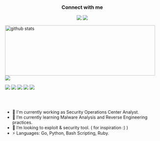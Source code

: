 <h3 align="center">Connect with me</h3>
<p align="center">
  <a href= "https://www.linkedin.com/in/bora-dogru-505/"><img src="https://img.icons8.com/dusk/48/000000/linkedin.png"/></a>
  <a href= "https://instagram.com/correlationtrigger/"><img src="https://img.icons8.com/dusk/48/000000/instagram.png"/></a>
</p>

<p>
  <img align="left" width="490" height="165" src="https://github-readme-stats.vercel.app/api/?username=arch1337&show_icons=true&title_color=fffffff&icon_color=000000&text_color=000000" alt="github stats"/>
  <a href="https://github.com/anuraghazra/github-readme-stats">
    <img align="center" src="https://github-readme-stats.anuraghazra1.vercel.app/api/top-langs/?username=arch1337" />
  </a>
  <p>
    <img src="https://views.whatilearened.today/views/github/arch1337/views.svg"/>
    <a href="https://github.com/arch1337?tab=followers"><img src="https://img.shields.io/github/followers/arch1337?color=%234CC61E&label=GitHub%20Followers%20%3A"/></a>
    <a href="https://github.com/arch1337?tab=repositories"><img src="https://badges.frapsoft.com/os/v2/open-source.svg?v=103"/></a>
    <a href="https://github.com/Naereen/badges"><img src="https://img.shields.io/badge/badges-awesome-green.svg"/></a>
    <a href="https://archlinux.org/"><img src="https://img.shields.io/badge/arch-linux"/></a>
  </p>
</p>
<br/><br/>

<!--
**arch1337/arch1337h** is a ✨ _special_ ✨ repository because its `README.md` (this file) appears on your GitHub profile.
-->

- 🔭 I'm currently working as Security Operations Center Analyst.
- 🌱 I’m currently learning Malware Analysis and Reverse Engineering practices.
- 👯 I’m looking to exploit & security tool. ( for inspiration :) )
- ⚡ Languages: Go, Python, Bash Scripting, Ruby.
